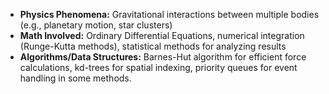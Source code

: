 - **Physics Phenomena:** Gravitational interactions between multiple bodies (e.g., planetary motion, star clusters)
- **Math Involved:** Ordinary Differential Equations, numerical integration (Runge-Kutta methods), statistical methods for analyzing results
- **Algorithms/Data Structures:** Barnes-Hut algorithm for efficient force calculations, kd-trees for spatial indexing, priority queues for event handling in some methods.